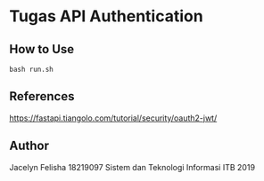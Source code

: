 # Tugas API Authentication

## How to Use

```
bash run.sh
```

## References

https://fastapi.tiangolo.com/tutorial/security/oauth2-jwt/

## Author

Jacelyn Felisha
18219097
Sistem dan Teknologi Informasi ITB 2019
